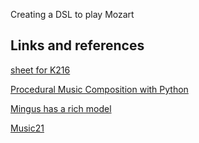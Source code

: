Creating a DSL to play Mozart

## Links and references

[sheet for K216](https://violinsheetmusic.org/classical/work/mozart-violin-concerto-3/)

[Procedural Music Composition with Python](https://deepnote.com/app/essia/Procedural-music-composition-with-python-9b35ebd7-63e0-47bc-a3d5-c503954a083d)

[Mingus has a rich model](https://bspaans.github.io/python-mingus/)

[Music21](music21.orf)
